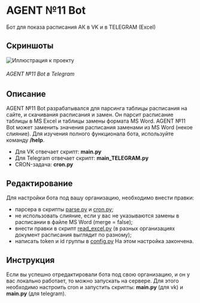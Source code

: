 # AGENT №11 Bot
Бот для показа расписания АК в VK и в TELEGRAM (Excel)

## Скриншоты
![Иллюстрация к проекту](https://i.imgur.com/BoLSVyz.png)
###### *AGENT №11 Bot в Telegram*

## Описание
AGENT №11 Bot разрабатывался для парсинга таблицы расписания на сайте, и скачивания расписания и замен. Он парсит расписание таблицы в MS Excel и таблицы замены формата MS Word. AGENT №11 Bot может заменить значения расписания заменами из MS Word (некое слияние).
Для изучения полного функционала бота, используйте команду **/help**.

+ Для VK отвечает скрипт: **main.py**
+ Для Telegram отвечает скрипт: **main_TELEGRAM.py**
+ CRON-задача: **cron.py**

## Редактирование
Для настройки бота под вашу организацию, необходимо внести правки:
+ парсера в скрипты [parse.py](https://github.com/efsfssf/bot/blob/main/parse.py) и [cron.py](https://github.com/efsfssf/bot/blob/main/cron.py);
+ не использовать слияние, если у вас не указываются замены в расписании в файле MS Word (merge = false);
+ внести правки в скрипт [read_excel.py](https://github.com/efsfssf/bot/blob/main/read_excel.py) (в разных организациях документ расписания выглядит по разному);
+ написать token и id группы в [config.py](https://github.com/efsfssf/bot/blob/main/config.py)
На этом настройка закончена.

## Инструкция
Если вы успешно отредактировали бота под свою организацию, и он у вас локально работает, то можно запускать на сервере. Для этого необходимо настроить cron и запустить скрипты: **main.py** (для vk) и **main.py** (для telegram).
